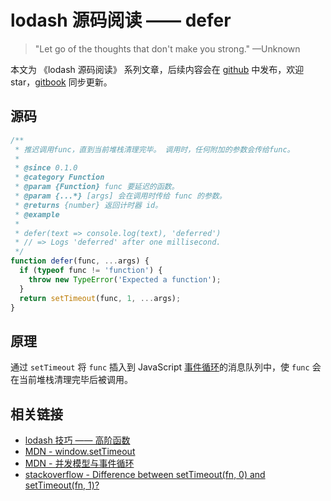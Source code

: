 # lodash 源码阅读 —— defer

> "Let go of the thoughts that don't make you strong." —Unknown

本文为 《lodash 源码阅读》 系列文章，后续内容会在 [github](https://github.com/gu-xionghong/lodash-analysis) 中发布，欢迎 star，[gitbook](https://gu-xionghong.gitbook.io/lodash-analysis/) 同步更新。

## 源码

```js
/**
 * 推迟调用func，直到当前堆栈清理完毕。 调用时，任何附加的参数会传给func。
 *
 * @since 0.1.0
 * @category Function
 * @param {Function} func 要延迟的函数。
 * @param {...*} [args] 会在调用时传给 func 的参数。
 * @returns {number} 返回计时器 id。
 * @example
 *
 * defer(text => console.log(text), 'deferred')
 * // => Logs 'deferred' after one millisecond.
 */
function defer(func, ...args) {
  if (typeof func != 'function') {
    throw new TypeError('Expected a function');
  }
  return setTimeout(func, 1, ...args);
}
```

## 原理

通过 `setTimeout` 将 `func` 插入到 JavaScript [事件循环](https://developer.mozilla.org/zh-CN/docs/Web/JavaScript/EventLoop)的消息队列中，使 `func` 会在当前堆栈清理完毕后被调用。

## 相关链接

- [lodash 技巧 —— 高阶函数](../Tips/higherOrderFunction.md)
- [MDN - window.setTimeout](https://developer.mozilla.org/zh-CN/docs/Web/API/Window/setTimeout)
- [MDN - 并发模型与事件循环](https://developer.mozilla.org/zh-CN/docs/Web/JavaScript/EventLoop)
- [stackoverflow - Difference between setTimeout(fn, 0) and setTimeout(fn, 1)?](https://stackoverflow.com/questions/8341803/difference-between-settimeoutfn-0-and-settimeoutfn-1)
